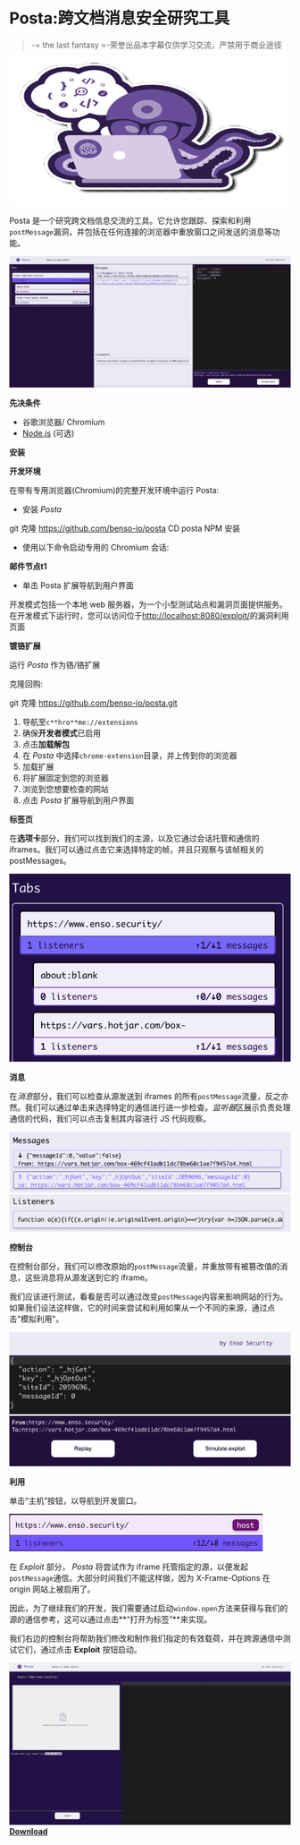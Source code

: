 # Posta:跨文档消息安全研究工具

> -= the last fantasy =-荣誉出品本字幕仅供学习交流，严禁用于商业途径

[![Posta : Cross-document Messaging Security Research Tool](img//1dd9a5aa5fbe3688f5bfdacb60188e78.png "Posta : Cross-document Messaging Security Research Tool")](https://1.bp.blogspot.com/-t6amYFxchoA/YIv6ooFiEoI/AAAAAAAAI7Q/AsrgzorHyfAzAiyE5NSMZ-OD8IePT0oDACLcBGAsYHQ/s728/posta%2B%25281%2529.png)

Posta 是一个研究跨文档信息交流的工具。它允许您跟踪、探索和利用`postMessage`漏洞，并包括在任何连接的浏览器中重放窗口之间发送的消息等功能。

![](img//01b4220f5d59577aac4aa8ae70271013.png)

**先决条件**

*   谷歌浏览器/ Chromium
*   [Node.js](https://nodejs.org/en/download/) (可选)

**安装**

**开发环境**

在带有专用浏览器(Chromium)的完整开发环境中运行 Posta:

*   安装 *Posta*

git 克隆 https://github.com/benso-io/posta
CD posta
NPM 安装

*   使用以下命令启动专用的 Chromium 会话:

**邮件节点<URL>t1**

*   单击 Posta 扩展导航到用户界面

开发模式包括一个本地 web 服务器，为一个小型测试站点和漏洞页面提供服务。在开发模式下运行时，您可以访问位于[http://localhost:8080/exploit/](http://localhost:8080/exploit/)的漏洞利用页面

**镀铬扩展**

运行 *Posta* 作为铬/铬扩展

克隆回购:

git 克隆 https://github.com/benso-io/posta.git

1.  导航至`c**hro**me://extensions`
2.  确保**开发者模式**已启用
3.  点击**加载解包**
4.  在 *Posta* 中选择`chrome-extension`目录，并上传到你的浏览器
5.  加载扩展
6.  将扩展固定到您的浏览器
7.  浏览到您想要检查的网站
8.  点击 *Posta* 扩展导航到用户界面

**标签页**

在**选项卡**部分，我们可以找到我们的主源，以及它通过会话托管和通信的 iframes。我们可以通过点击它来选择特定的帧，并且只观察与该帧相关的 postMessages。

![](img//7566bf76626f910017524d6d5ea8a106.png)

**消息**

在*消息*部分，我们可以检查从源发送到 iframes 的所有`postMessage`流量，反之亦然。我们可以通过单击来选择特定的通信进行进一步检查。*监听器*区展示负责处理通信的代码，我们可以点击复制其内容进行 JS 代码观察。

![](img//e353235523a9e9ee77badcb7ddade4da.png)![](img//fff27196ce0c0628e22a4ba5940b6468.png)

**控制台**

在控制台部分，我们可以修改原始的`postMessage`流量，并重放带有被篡改值的消息，这些消息将从源发送到它的 iframe。

我们应该进行测试，看看是否可以通过改变`postMessage`内容来影响网站的行为。如果我们设法这样做，它的时间来尝试和利用如果从一个不同的来源，通过点击"模拟利用"。

![](img//3b1f10b60e55475368e33031a8905c97.png)![](img//c3bb34a4f00b216786cd63004309cc50.png)

**利用**

单击“主机”按钮，以导航到开发窗口。

![](img//411e52889772c257ce7d10b2ff7186a1.png)

在 *Exploit* 部分， *Posta* 将尝试作为 iframe 托管指定的源，以便发起`postMessage`通信。大部分时间我们不能这样做，因为 X-Frame-Options 在 origin 网站上被启用了。

因此，为了继续我们的开发，我们需要通过启动`window.open`方法来获得与我们的源的通信参考，这可以通过点击**“打开为标签”**来实现。

我们右边的控制台将帮助我们修改和制作我们指定的有效载荷，并在跨源通信中测试它们，通过点击 **Exploit** 按钮启动。

![](img//92b5eb64b7096f2248b12ae030eed834.png)[**Download**](https://github.com/benso-io/posta)